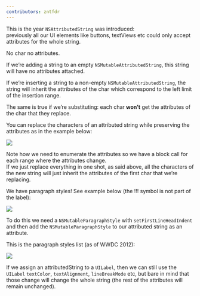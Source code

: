 ```yaml
---
contributors: zntfdr
---
```


This is the year `NSAttributedString` was introduced:  
previously all our UI elements like buttons, textViews etc could only accept attributes for the whole string.

No char no attributes.

If we’re adding a string to an empty `NSMutableAttributedString`, this string will have no attributes attached.

If we’re inserting a string to a non-empty `NSMutableAttributedString`, the string will inherit the attributes of the char which correspond to the left limit of the insertion range.

The same is true if we’re substituting: each char **won’t** get the attributes of the char that they replace.

You can replace the characters of an attributed string while preserving the attributes as in the example below:

![][replaceImage]

Note how we need to enumerate the attributes so we have a block call for each range where the attributes change.  
If we just replace everything in one shot, as said above, all the characters of the new string will just inherit the attributes of the first char that we’re replacing.

We have paragraph styles! See example below (the !!! symbol is not part of the label):

![][remindersImage]

To do this we need a `NSMutableParagraphStyle` with `setFirstLineHeadIndent` and then add the `NSMutableParagraphStyle` to our attributed string as an attribute.

This is the paragraph styles list (as of WWDC 2012):

![][paragraphImage]

If we assign an attributedString to a `UILabel`, then we can still use the `UILabel` `textColor`, `textAlignment`, `lineBreakMode` etc, but bare in mind that those change will change the whole string (the rest of the attributes will remain unchanged).

[replaceImage]: ../../../images/notes/wwdc12/222/replace.png
[paragraphImage]: ../../../images/notes/wwdc12/222/paragraph.png
[remindersImage]: ../../../images/notes/wwdc12/222/reminders.png
